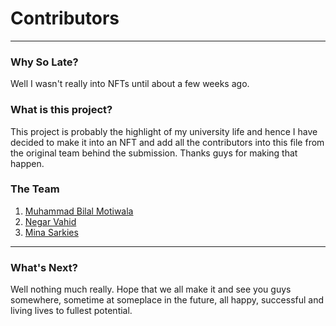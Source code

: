 # Contributors
---
### Why So Late?
Well I wasn't really into NFTs until about a few weeks ago.

### What is this project?
This project is probably the highlight of my university life and hence I have decided to make it into an NFT and add all the contributors into this file from the original team behind the submission. Thanks guys for making that happen.

### The Team
1. [Muhammad Bilal Motiwala](https://github.com/bilalmotiwala)
2. [Negar Vahid](https://github.com/negarvahid)
3. [Mina Sarkies](#)

---
### What's Next?
Well nothing much really. Hope that we all make it and see you guys somewhere, sometime at someplace in the future, all happy, successful and living lives to fullest potential.